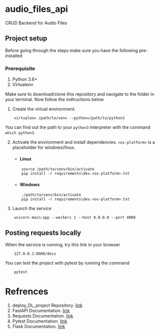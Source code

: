 # audio_files_api
CRUD Backend for Audio Files

## Project setup
Before going through the steps make sure you have the following pre-installed

### Prerequisite
1. Python 3.6+
2. Virtualenv


Make sure to download/clone this repository and navigate to the folder in your terminal. Now follow the indtructions below

1. Create the virtual environment.
```
    virtualenv /path/to/venv --python=/path/to/python3
```
You can find out the path to your `python3` interpreter with the command `which python3`.

2. Activate the environment and install dependencies. `<os-platform>` is a placeholder for windows/linux.
    - #### Linux
    ```
        source /path/to/venv/bin/activate
        pip install -r requirements\dev.<os-platform>.txt
    ```

    - #### Windows
    ```
        ./path/to/venv/bin/activate
        pip install -r requirements\dev.<os-platform>.txt
    ```

3. Launch the service
```
    uvicorn main:app --workers 1 --host 0.0.0.0 --port 8008
```

## Posting requests locally
When the service is running, try this link in your browser
```
    127.0.0.1:8008/docs
```

You can test the project with pytest by running the command 
```
    pytest
```


# Refrences
1. deploy_DL_project Repository. [link](https://github.com/Semicolon-Tech/deploy_DL_project_with_fastapi)
2. FastAPI Documentation. [link](https://fastapi.tiangolo.com/)
3. Requests Documentation. [link](https://requests.readthedocs.io/en/master/)
4. Pytest Documentation. [link](https://docs.pytest.org/en/stable/contents.html)
5. Flask Documentation. [link](https://flask.palletsprojects.com/en/1.1.x/)
